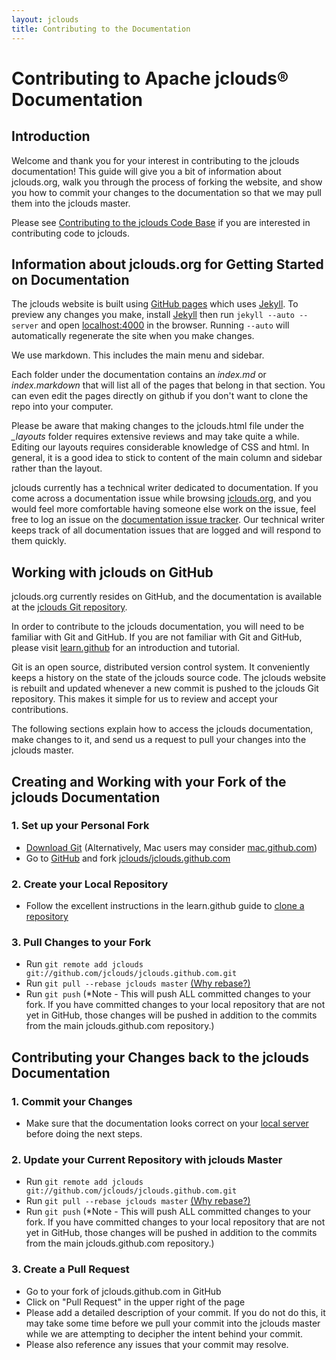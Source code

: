 ```yaml
---
layout: jclouds
title: Contributing to the Documentation
---
```


# Contributing to Apache jclouds&reg; Documentation

## Introduction

Welcome and thank you for your interest in contributing to the jclouds documentation!  This guide will give you a bit of information about jclouds.org, 
walk you through the process of forking the website, and show you how to commit your changes to the documentation so that we may pull them into the 
jclouds master. 

Please see [Contributing to the jclouds Code Base](/documentation/devguides/contributing-to-jclouds) if you are interested in 
contributing code to jclouds.

## Information about jclouds.org for Getting Started on Documentation

The jclouds website is built using [GitHub pages](http://pages.github.com/) which uses [Jekyll](https://github.com/mojombo/jekyll/). To preview any changes 
you make, install [Jekyll](https://github.com/mojombo/jekyll/wiki/install) then run `jekyll --auto --server` and open [localhost:4000](http://localhost:4000) 
in the browser.  Running `--auto` will automatically regenerate the site when you make changes.

We use markdown.  This includes the main menu and sidebar.

Each folder under the documentation contains an *index.md* or *index.markdown* that will list all of the pages that belong in that section. You can even edit 
the pages directly on github if you don't want to clone the repo into your computer.

Please be aware that making changes to the jclouds.html file under the *_layouts* folder requires extensive reviews and may take quite a while.  Editing 
our layouts requires considerable knowledge of CSS and html.  In general, it is a good idea to stick to content of the main column and sidebar rather 
than the layout.

jclouds currently has a technical writer dedicated to documentation.  If you come across a documentation issue while browsing 
[jclouds.org](http://www.jclouds.org/), and you would feel more comfortable having someone else work on the issue, feel free to log an issue on the
[documentation issue tracker](https://github.com/jclouds/jclouds.github.com/issues?state=open).  Our technical writer keeps track of all documentation 
issues that are logged and will respond to them quickly.

## Working with jclouds on GitHub

jclouds.org currently resides on GitHub, and the documentation is available at the [jclouds Git repository](https://github.com/jclouds/jclouds.github.com).

In order to contribute to the jclouds documentation, you will need to be familiar with Git and GitHub.  If you are not familiar with Git and GitHub, please 
visit [learn.github](http://learn.github.com/p/intro.html) for an introduction and tutorial.

Git is an open source, distributed version control system.  It conveniently keeps a history on the state of the jclouds source code. The jclouds website is 
rebuilt and updated whenever a new commit is pushed to the jclouds Git repository. This makes it simple for us to review and accept your contributions. 

The following sections explain how to access the jclouds documentation, make changes to it, and send us a request to pull your changes into the jclouds
master.

## Creating and Working with your Fork of the jclouds Documentation

### 1.  Set up your Personal Fork

   *  [Download Git](http://git-scm.com/download)  (Alternatively, Mac users may consider [mac.github.com](http://mac.github.com/))
   *  Go to [GitHub](http://github.com) and fork [jclouds/jclouds.github.com](https://github.com/jclouds/jclouds.github.com)

### 2.  Create your Local Repository

   *  Follow the excellent instructions in the learn.github guide to [clone a repository](http://learn.github.com/p/setup.html#cloning_a_git_repo)

### 3.  Pull Changes to your Fork

   *  Run `git remote add jclouds git://github.com/jclouds/jclouds.github.com.git`
   *  Run `git pull --rebase jclouds master` [(Why rebase?)](http://stackoverflow.com/questions/5968964/avoid-unwanted-merge-commits-and-other-commits-when-doing-pull-request-in-github)
   *  Run `git push` (*Note - This will push ALL committed changes to your fork.  If you have committed changes to your local repository that are not yet in
      GitHub, those changes will be pushed in addition to the commits from the main jclouds.github.com repository.)

## Contributing your Changes back to the jclouds Documentation

### 1. Commit your Changes

   *  Make sure that the documentation looks correct on your [local server](http://localhost:4000) before doing the next steps.

### 2.  Update your Current Repository with jclouds Master

   *  Run `git remote add jclouds git://github.com/jclouds/jclouds.github.com.git`
   *  Run `git pull --rebase jclouds master` [(Why rebase?)](http://stackoverflow.com/questions/5968964/avoid-unwanted-merge-commits-and-other-commits-when-doing-pull-request-in-github)
   *  Run `git push` (*Note - This will push ALL committed changes to your fork.  If you have committed changes to your local repository that are not yet in
      GitHub, those changes will be pushed in addition to the commits from the main jclouds.github.com repository.)

### 3.  Create a Pull Request

   *  Go to your fork of jclouds.github.com in GitHub
   *  Click on "Pull Request" in the upper right of the page
   *  Please add a detailed description of your commit.  If you do not do this, it may take some time before we pull your commit into the jclouds master
      while we are attempting to decipher the intent behind your commit.  
   *  Please also reference any issues that your commit may resolve. 



